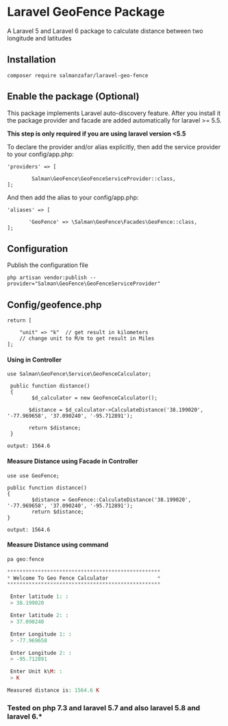 # Laravel GeoFence Package

A Laravel 5 and Laravel 6 package to calculate distance between two longitude and latitudes

## Installation
```
composer require salmanzafar/laravel-geo-fence
```

## Enable the package (Optional)

This package implements Laravel auto-discovery feature. After you install it the package provider and facade are added automatically for laravel >= 5.5.

__This step is only required if you are using laravel version <5.5__

To declare the provider and/or alias explicitly, then add the service provider to your config/app.php:

```
'providers' => [

        Salman\GeoFence\GeoFenceServiceProvider::class,
];
```
And then add the alias to your config/app.php:
```
'aliases' => [

       'GeoFence' => \Salman\GeoFence\Facades\GeoFence::class,
];
```
## Configuration
Publish the configuration file
```
php artisan vendor:publish --provider="Salman\GeoFence\GeoFenceServiceProvider"
```
## Config/geofence.php
```
return [

    "unit" => "k"  // get result in kilometers
    // change unit to M/m to get result in Miles
];
```
#### Using in Controller

```
use Salman\GeoFence\Service\GeoFenceCalculator;

 public function distance()
 {
        $d_calculator = new GeoFenceCalculator();

       $distance = $d_calculator->CalculateDistance('38.199020', '-77.969658', '37.090240', '-95.712891');

       return $distance;
 }

output: 1564.6
```
#### Measure Distance using Facade in Controller

```
use use GeoFence;

public function distance()
{
        $distance = GeoFence::CalculateDistance('38.199020', '-77.969658', '37.090240', '-95.712891');
        return $distance;
}

output: 1564.6
```
#### Measure Distance using command

```php
pa geo:fence

**************************************************
* Welcome To Geo Fence Calculator                *
**************************************************

 Enter latitude 1: :
 > 38.199020

 Enter latitude 2: :
 > 37.090240

 Enter Longitude 1: :
 > -77.969658

 Enter Longitude 2: :
 > -95.712891

 Enter Unit k\M: :
 > K

Measured distance is: 1564.6 K
```
### Tested on php 7.3 and laravel 5.7 and also laravel 5.8 and laravel 6.*
